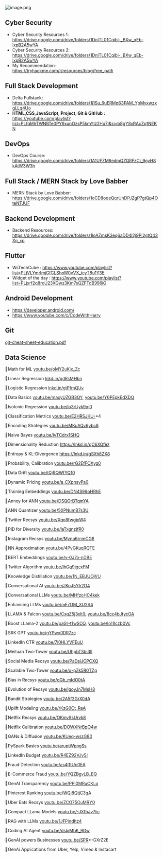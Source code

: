 ![image.png](https://img.notionusercontent.com/s3/prod-files-secure%2Ff7302047-e035-43e2-9ee9-9057a457e1b0%2F13e8e99b-2829-4c6f-a700-8a3d273f962e%2F14d20f03-e6fd-4d4e-bad9-15cfff5d547a.png/size/w=2000?exp=1753031877&sig=XNn0lqY10zjWZyVwf9H1-BV1lKctDDBkKooNcQ2zXUE&id=1ca52085-208d-8027-9811-de6118d2b766&table=block&userId=11fd872b-594c-81c2-8e9e-0002e6ed8613)

## Cyber Security

- Cyber Security Resources 1: https://drive.google.com/drive/folders/1DnITL01Cqibl-_BXw_qEb-IxpB2A5wYA
- Cyber Security Resources 2: https://drive.google.com/drive/folders/1DnITL01Cqibl-_BXw_qEb-IxpB2A5wYA
- My Recommendation- https://tryhackme.com/r/resources/blog/free_path

## Full Stack Development

- Delta Fullstack: https://drive.google.com/drive/folders/1j1Su_6uERMp63PAM_YpMyxwzxgLLq4Uo
- **HTML,CSS,JavaScript, Project, Git & GitHub :** https://youtube.com/playlist?list=PLfqMhTWNBTe0PY9xunOzsP5kmYIz2Hu7i&si=b8gY8xRAcZq1NEKN

## DevOps

- DevOps Course: https://drive.google.com/drive/folders/1A1UFZM9edmQZQRFzCi_9gvH8kAtW3W3h

## Full Stack / MERN Stack by Love Babber

- MERN Stack by Love Babber: https://drive.google.com/drive/folders/1oCD8oqeQqrUhDPJZgP7gtQp4OteNTJUF

## Backend Development

- Backend Resources: https://drive.google.com/drive/folders/1loAZmsK3eq6aDD4l2j9PI2gtQ43Xq_xp

## Flutter

- WsTechCube : https://www.youtube.com/playlist?list=PLjVLYmrlmjGfGLShoW0vVX_tcyT8u1Y3E
- Widget of the day : https://www.youtube.com/playlist?list=PLjxrf2q8roU23XGwz3Km7sQZFTdB996iG

## Android Development

- https://developer.android.com/
- https://www.youtube.com/c/CodeWithHarry

## Git

[git-cheat-sheet-education.pdf](attachment:5bae0172-413e-4b6c-b3d1-14f8b78597bf:git-cheat-sheet-education.pdf)

## Data Science

🎯Math for ML [youtu.be/oMY2uKjx_Zc](http://youtu.be/oMY2uKjx_Zc)

🎯Linear Regression [lnkd.in/gdRsMHbn](http://lnkd.in/gdRsMHbn)

🎯Logistic Regression [lnkd.in/gtPfmQUv](http://lnkd.in/gtPfmQUv)

🎯Data Basics [youtu.be/maxyUZGB3QY](http://youtu.be/maxyUZGB3QY), [youtu.be/Y6PEpkEdXDQ](http://youtu.be/Y6PEpkEdXDQ)

🎯Isotonic Regression [youtu.be/lo3rUyk9qi0](http://youtu.be/lo3rUyk9qi0)

🎯Classification Metrics [youtu.be/E2HRSJKU-](http://youtu.be/E2HRSJKU-)*4

🎯Encoding Strategies [youtu.be/MKuAQv6ybc8](http://youtu.be/MKuAQv6ybc8)

🎯Naive Bayes [youtu.be/IvTCdrx1SHQ](http://youtu.be/IvTCdrx1SHQ)

🎯Dimensionality Reduction https://lnkd.in/gC6XQfez

🎯Entropy & KL-Divergence https://lnkd.in/gSXh8ZX8

🎯Probability, Calibration [youtu.be/rG2EfFOXyg0](http://youtu.be/rG2EfFOXyg0)

🎯Data Drift [youtu.be/tQjRQWfYQ10](http://youtu.be/tQjRQWfYQ10)

🎯Dynamic Pricing [youtu.be/a_CXpnsvPa0](http://youtu.be/a_CXpnsvPa0)

🎯Training Embeddings [youtu.be/DN4S96oHRhE](http://youtu.be/DN4S96oHRhE)

🎯Annoy for ANN [youtu.be/DSQOrBTqmYA](http://youtu.be/DSQOrBTqmYA)

🎯ANN Quantizer [youtu.be/50PNumB7s3U](http://youtu.be/50PNumB7s3U)

🎯Twitter Recsys [youtu.be/Xqo8fwgjxW4](http://youtu.be/Xqo8fwgjxW4)

🎯PID for Diversity [youtu.be/laTxgnzjfR0](http://youtu.be/laTxgnzjfR0)

🎯Instagram Recsys [youtu.be/Myna6rnmCG8](http://youtu.be/Myna6rnmCG8)

🎯NN Approximation [youtu.be/4PvGKuqRQTE](http://youtu.be/4PvGKuqRQTE)

🎯BERT Embeddings [youtu.be/v-0J7o-nDBE](http://youtu.be/v-0J7o-nDBE)

🎯Twitter Algorithm [youtu.be/IhGq9jgcxFM](http://youtu.be/IhGq9jgcxFM)

🎯Knowledge Distillation [youtu.be/1N_EBJUOjVU](http://youtu.be/1N_EBJUOjVU)

🎯Conversational AI [youtu.be/JKoJ5YIr2O4](http://youtu.be/JKoJ5YIr2O4)

🎯Conversational LLMs [youtu.be/MHfzoHC4kek](http://youtu.be/MHfzoHC4kek)

🎯Enhancing LLMs [youtu.be/mF7OM_XU2S4](http://youtu.be/mF7OM_XU2S4)

🎯LLAMA & Falcon [youtu.be/CxqZ5j3xlt0](http://youtu.be/CxqZ5j3xlt0), [youtu.be/8cc4bJtycOA](http://youtu.be/8cc4bJtycOA)

🎯Boost LLama-2 [youtu.be/paGr-t1wSOQ](http://youtu.be/paGr-t1wSOQ), [youtu.be/lo11Iczb0Vc](http://youtu.be/lo11Iczb0Vc)

🎯SRK GPT [youtu.be/gYPwx0DR7zc](http://youtu.be/gYPwx0DR7zc)

🎯LinkedIn CTR [youtu.be/7l0HLYVFEuU](http://youtu.be/7l0HLYVFEuU)

🎯Meituan Two-Tower [youtu.be/UhpbTSbi3lI](http://youtu.be/UhpbTSbi3lI)

🎯Social Media Recsys [youtu.be/PaDsiJCPCXQ](http://youtu.be/PaDsiJCPCXQ)

🎯Scalable Two-Tower [youtu.be/o-pZk5R0TZg](http://youtu.be/o-pZk5R0TZg)

🎯Bias in Recsys [youtu.be/oGb_mIdO0tA](http://youtu.be/oGb_mIdO0tA)

🎯Evolution of Recsys [youtu.be/lgoyJn7MsH8](http://youtu.be/lgoyJn7MsH8)

🎯Bandit Strategies [youtu.be/2A5f3GrX0dA](http://youtu.be/2A5f3GrX0dA)

🎯Uplift Modeling [youtu.be/rKzG0Ct_ReA](http://youtu.be/rKzG0Ct_ReA)

🎯Netflix Recsys [youtu.be/OKmv9sUrvk8](http://youtu.be/OKmv9sUrvk8)

🎯Netflix Calibration [youtu.be/DOWXNrBpO4w](http://youtu.be/DOWXNrBpO4w)

🎯GANs & Diffusion [youtu.be/KUeq-wszG80](http://youtu.be/KUeq-wszG80)

🎯PySpark Basics [youtu.be/aruptWppgSs](http://youtu.be/aruptWppgSs)

🎯LinkedIn Budget [youtu.be/R4EZ92VJvSI](http://youtu.be/R4EZ92VJvSI)

🎯Fraud Detection [youtu.be/as4i1tUo0EA](http://youtu.be/as4i1tUo0EA)

🎯E-Commerce Fraud [youtu.be/YQZBgvLB_EQ](http://youtu.be/YQZBgvLB_EQ)

🎯GenAI Transparency [youtu.be/PPl0MRuCKLo](http://youtu.be/PPl0MRuCKLo)

🎯Pinterest Ranking [youtu.be/WQj8QtjC3gA](http://youtu.be/WQj8QtjC3gA)

🎯Uber Eats Recsys [youtu.be/ZCO75OuMRY0](http://youtu.be/ZCO75OuMRY0)

🎯Compact LLama Models [youtu.be/-JXfbJv7lic](http://youtu.be/-JXfbJv7lic)

🎯RAG with LLMs [youtu.be/1JFPindItz4](http://youtu.be/1JFPindItz4)

🎯Coding AI Agent [youtu.be/dsbjMbK_9Gw](http://youtu.be/dsbjMbK_9Gw)

🎯GenAI powers Businesses [youtu.be/SPR](http://youtu.be/SPR)*-GXrZ2E

🎯GenAi Applications from Uber, Yelp, Vimeo & Instacart

